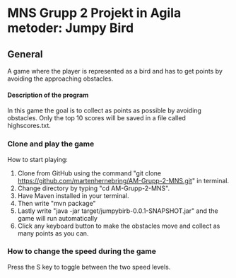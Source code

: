 # MNS Grupp 2 Projekt in Agila metoder: Jumpy Bird

## General
A game where the player is represented as a bird and has to get points by avoiding the approaching obstacles.

#### Description of the program
In this game the goal is to collect as points as possible by avoiding obstacles.
Only the top 10 scores will be saved in a file called highscores.txt.

### Clone and play the game

How to start playing:
1. Clone from GitHub using the command "git clone https://github.com/martenhernebring/AM-Grupp-2-MNS.git" in terminal.
2. Change directory by typing "cd AM-Grupp-2-MNS".
3. Have Maven installed in your terminal.
4. Then write "mvn package"
5. Lastly write "java -jar target/jumpybirb-0.0.1-SNAPSHOT.jar" and the game will run automatically
6. Click any keyboard button to make the obstacles move and collect as many points as you can.

### How to change the speed during the game

Press the S key to toggle between the two speed levels.
